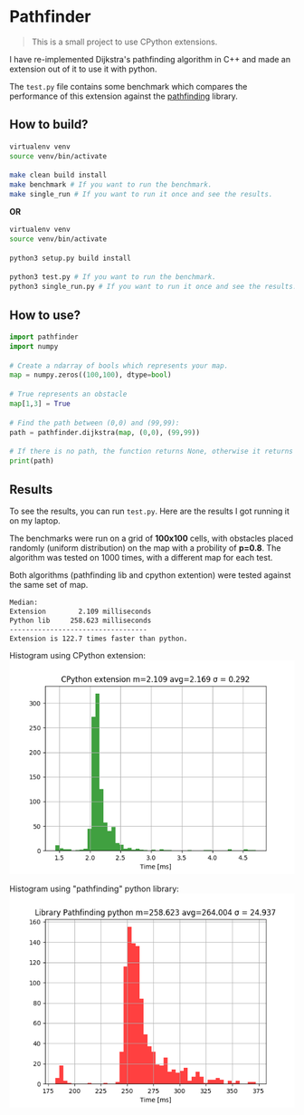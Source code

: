# Pathfinder

> This is a small project to use CPython extensions.

I have re-implemented Dijkstra's pathfinding algorithm in C++ and made an extension out of it to use it with python.

The `test.py` file contains some benchmark which compares the performance of this extension against the [pathfinding](https://pypi.org/project/pathfinding/) library.


## How to build?

```bash
virtualenv venv
source venv/bin/activate

make clean build install
make benchmark # If you want to run the benchmark.
make single_run # If you want to run it once and see the results.
```

**OR**

```bash
virtualenv venv
source venv/bin/activate

python3 setup.py build install

python3 test.py # If you want to run the benchmark.
python3 single_run.py # If you want to run it once and see the results.
```

## How to use?

```python
import pathfinder
import numpy

# Create a ndarray of bools which represents your map.
map = numpy.zeros((100,100), dtype=bool)

# True represents an obstacle
map[1,3] = True

# Find the path between (0,0) and (99,99):
path = pathfinder.dijkstra(map, (0,0), (99,99))

# If there is no path, the function returns None, otherwise it returns a list with all the positions from the start to the end.
print(path)
```

## Results

To see the results, you can run `test.py`. Here are the results I got running it on my laptop.

The benchmarks were run on a grid of **100x100** cells, with obstacles placed randomly (uniform distribution) on the map with a probility of **p=0.8**.
The algorithm was tested on 1000 times, with a different map for each test.

Both algorithms (pathfinding lib and cpython extention) were tested against the same set of map.


```
Median:
Extension        2.109 milliseconds
Python lib     258.623 milliseconds
----------------------------------
Extension is 122.7 times faster than python.
```

Histogram using CPython extension:
![Extension](img/extension.png?raw=true "Extension")



Histogram using "pathfinding" python library:
![Python library](img/python_lib.png?raw=true "Python library")
